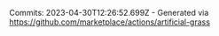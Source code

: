 Commits: 2023-04-30T12:26:52.699Z - Generated via https://github.com/marketplace/actions/artificial-grass
<br>
